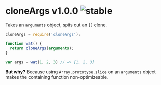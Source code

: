 
# cloneArgs v1.0.0 ![stable](https://img.shields.io/badge/stability-stable-4EBA0F.svg?style=flat)

Takes an `arguments` object, spits out an `[]` clone.

```js
cloneArgs = require('cloneArgs');

function wat() {
  return cloneArgs(arguments);
}

var args = wat(1, 2, 3) // => [1, 2, 3]
```

**But why?** Because using `Array.prototype.slice` on an `arguments` object
makes the containing function non-optimizeable.
